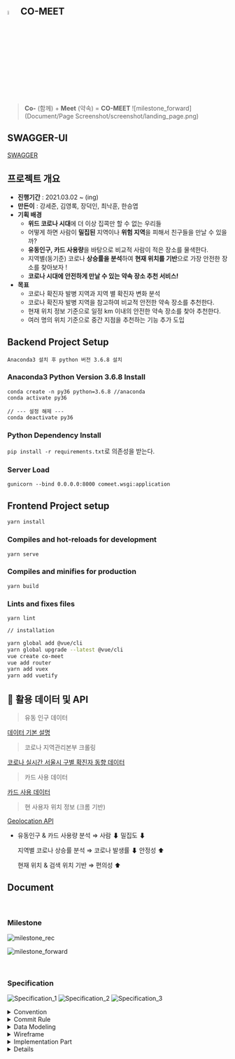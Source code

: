 ## <img src = "Document/Logo/Logo.png" width="5%"> CO-MEET

> **Co-** (함께) + **Meet** (약속) = **CO-MEET**
> ![milestone_forward](Document/Page Screenshot/screenshot/landing_page.png)

## SWAGGER-UI

[SWAGGER](https://j4a203.p.ssafy.io/swagger/)

## 프로젝트 개요

-   **진행기간** : 2021.03.02 ~ (ing)
-   **만든이** : 강세준, 김영록, 장덕인, 최낙훈, 한승엽
-   **기획 배경**
    -   **위드 코로나 시대**에 더 이상 집콕만 할 수 없는 우리들
    -   어떻게 하면 사람이 **밀집된** 지역이나 **위험 지역**을 피해서 친구들을 만날 수 있을까?
    -   **유동인구, 카드 사용량**을 바탕으로 비교적 사람이 적은 장소를 물색한다.
    -   지역별(동기준) 코로나 **상승률을 분석**하여 **현재 위치를 기반**으로 가장 안전한 장소를 찾아보자 !
    -   **코로나 시대에 안전하게 만날 수 있는 약속 장소 추천 서비스!**
-   **목표**
    -   코로나 확진자 발병 지역과 지역 별 확진자 변화 분석
    -   코로나 확진자 발병 지역을 참고하여 비교적 안전한 약속 장소를 추천한다.
    -   현재 위치 정보 기준으로 일정 km 이내의 안전한 약속 장소를 찾아 추천한다.
    -   여러 명의 위치 기준으로 중간 지점을 추천하는 기능 추가 도입

## Backend Project Setup

```
Anaconda3 설치 후 python 버전 3.6.8 설치
```

### Anaconda3 Python Version 3.6.8 Install

```
conda create -n py36 python=3.6.8 //anaconda
conda activate py36

// --- 설정 해제 ---
conda deactivate py36
```

### Python Dependency Install

`pip install -r requirements.txt`로 의존성을 받는다.

### Server Load

```
gunicorn --bind 0.0.0.0:8000 comeet.wsgi:application
```

## Frontend Project setup

```
yarn install
```

### Compiles and hot-reloads for development

```
yarn serve
```

### Compiles and minifies for production

```
yarn build
```

### Lints and fixes files

```
yarn lint
```

```bash
// installation

yarn global add @vue/cli
yarn global upgrade --latest @vue/cli
vue create co-meet
vue add router
yarn add vuex
yarn add vuetify
```

## 📄 **활용 데이터 및 API**

> 유동 인구 데이터

[데이터 기본 설명](https://www.bigdatahub.co.kr/product/view.do?pid=1002348)

> 코로나 지역관리본부 크롤링

[코로나 실시간 서울시 구별 확진자 동향 데이터](https://www.seoul.go.kr/coronaV/coronaStatus.do)

> 카드 사용 데이터

[카드 사용 데이터](https://dacon.io/competitions/official/235618/data/)

> 현 사용자 위치 정보 (크롬 기반)

[Geolocation API](https://www.zerocho.com/category/HTML&DOM/post/59155228a22a5d001827ea5d)

-   유동인구 & 카드 사용량 분석 ⇒ 사람 ⬇ 밀집도 ⬇

    지역별 코로나 상승률 분석 ⇒ 코로나 발생률 ⬇ 안정성 ⬆

    현재 위치 & 검색 위치 기반 ⇒ 편의성 ⬆

## Document

<br>

### Milestone

![milestone_rec](Document/Milestone/before_milestone.png)

![milestone_forward](Document/Milestone/future_milestone.png)

<br>

### Specification

![Specification_1](Document/Specification/Specification_1.png)
![Specification_2](Document/Specification/Specification_2.png)
![Specification_3](Document/Specification/Specification_3.png)

<details>
    <summary> Convention </summary>
    <ul>
        <a href="Document/Convention/Python_Convention.md"><li> Python_Convention</li></a>
    </ul>
</details>
<details>
    <summary> Commit Rule</summary>
    <ul>
        <a href="Document/Commit Rule/Git Commit Rule.md"><li> Git Commit Rule</li></a>
    </ul>
</details>

<details>
    <summary> Data Modeling</summary>
    <ul>
        <a href="Document/Data Modeling/Data Modeling.md"><li> Data Modeling</li></a>
    </ul>
</details>
<details>
    <summary> Wireframe</summary>
    <ul>
        <a href="Document/Wireframe/Wireframe.md"><li> Wireframe</li></a>
    </ul>
</details>
<details>
    <summary> Implementation Part</summary>
    <ul>
        <a href="Document/Implementation part/Implmt.md"><li> Implementation Part</li></a>
    </ul>
</details>
<details>
<details>
    <summary> Architecture </summary>
    <ul>
        <a href="Document/Architecture/architecture.md"><li> Architecture</li></a>
    </ul>
</details>
<details>
    <summary> Sequence Diagram </summary>
    <ul>
![Authsequence_diagram](Document/Sequence Diagram/Authsequence_diagram.png)

![Main_functionsequence_diagram](Document/Sequence Diagram/Main_functionsequence_diagram.png)
</ul>

</details>
<details>
    <summary> DB ERD </summary>
    <ul>
        <a href="Document/DB ERD/erd.md"><li> ERD </li></a>
    </ul>
</details>

<details>
    <summary> Page Screenshot</summary>
    <ul>
        <a href="Document/Page Screenshot/page.md"><li> Page Screenshot</li></a>
    </ul>
</details>
